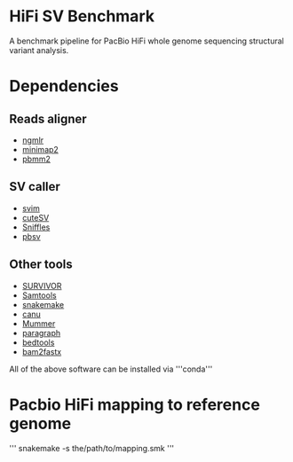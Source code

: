 # HiFi SV Benchmark
A benchmark pipeline for PacBio HiFi whole genome sequencing structural variant analysis.
# Dependencies
## Reads aligner
* [ngmlr](https://github.com/philres/ngmlr)  
* [minimap2](https://github.com/lh3/minimap2)  
* [pbmm2](https://github.com/PacificBiosciences/pbmm2)  
## SV caller
* [svim](https://github.com/eldariont/svim)  
* [cuteSV](https://github.com/tjiangHIT/cuteSV)  
* [Sniffles](https://github.com/fritzsedlazeck/Sniffles)  
* [pbsv](https://github.com/PacificBiosciences/pbsv)
## Other tools
* [SURVIVOR](https://github.com/fritzsedlazeck/SURVIVOR)  
* [Samtools](https://github.com/samtools/samtools)  
* [snakemake](https://github.com/snakemake/snakemake)  
* [canu](https://github.com/marbl/canu)  
* [Mummer](https://github.com/mummer4/mummer)
* [paragraph](https://github.com/Illumina/paragraph)
* [bedtools](https://github.com/arq5x/bedtools2)
* [bam2fastx](https://github.com/PacificBiosciences/bam2fastx)

All of the above software can be installed via '''conda'''
# Pacbio HiFi mapping to reference genome
'''
snakemake -s the/path/to/mapping.smk
'''

